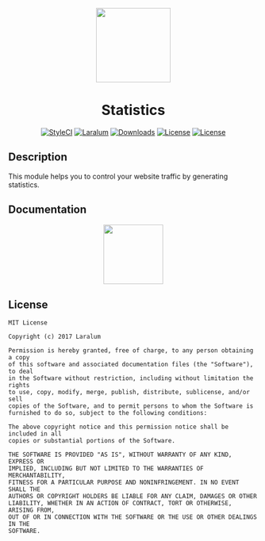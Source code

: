 <p align="center"><a href="https://laralum.aitorriba.com"><img height="150" src="https://avatars1.githubusercontent.com/u/22253051"></a></p>

<h1 align="center">Statistics</h1>

<p align="center">
<a href="https://styleci.io/repos/83798695"><img src="https://styleci.io/repos/83798695/shield?style=flat&branch=master" alt="StyleCI"></a>
<a href="https://github.com/laralum"><img src="https://img.shields.io/badge/Built%20For-Laralum-orange.svg" alt="Laralum"></a>
<a href="https://github.com/laralum/Statistics"><img src="https://poser.pugx.org/laralum/statistics/d/total.svg" alt="Downloads"></a>
<a href="https://github.com/Laralum/Statistics/releases"><img src="https://poser.pugx.org/laralum/statistics/v/stable.svg" alt="License"></a>
<a href="https://raw.githubusercontent.com/Laralum/Statistics/master/LICENSE"><img src="https://poser.pugx.org/laralum/statistics/license.svg" alt="License"></a>
</p>

## Description

This module helps you to control your website traffic by generating statistics.


## Documentation

<p align="center">
<a href="https://laralum.aitorriba.com/docs/statistics"><img height="120" src="http://i.imgur.com/47WnADd.png"></a>
</p>

## License

```
MIT License

Copyright (c) 2017 Laralum

Permission is hereby granted, free of charge, to any person obtaining a copy
of this software and associated documentation files (the "Software"), to deal
in the Software without restriction, including without limitation the rights
to use, copy, modify, merge, publish, distribute, sublicense, and/or sell
copies of the Software, and to permit persons to whom the Software is
furnished to do so, subject to the following conditions:

The above copyright notice and this permission notice shall be included in all
copies or substantial portions of the Software.

THE SOFTWARE IS PROVIDED "AS IS", WITHOUT WARRANTY OF ANY KIND, EXPRESS OR
IMPLIED, INCLUDING BUT NOT LIMITED TO THE WARRANTIES OF MERCHANTABILITY,
FITNESS FOR A PARTICULAR PURPOSE AND NONINFRINGEMENT. IN NO EVENT SHALL THE
AUTHORS OR COPYRIGHT HOLDERS BE LIABLE FOR ANY CLAIM, DAMAGES OR OTHER
LIABILITY, WHETHER IN AN ACTION OF CONTRACT, TORT OR OTHERWISE, ARISING FROM,
OUT OF OR IN CONNECTION WITH THE SOFTWARE OR THE USE OR OTHER DEALINGS IN THE
SOFTWARE.
```
